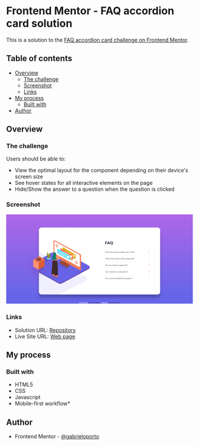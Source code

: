 # Frontend Mentor - FAQ accordion card solution

This is a solution to the [FAQ accordion card challenge on Frontend Mentor](https://www.frontendmentor.io/challenges/faq-accordion-card-XlyjD0Oam).

## Table of contents

- [Overview](#overview)
  - [The challenge](#the-challenge)
  - [Screenshot](#screenshot)
  - [Links](#links)
- [My process](#my-process)
  - [Built with](#built-with)
- [Author](#author)

## Overview

### The challenge

Users should be able to:

- View the optimal layout for the component depending on their device's screen size
- See hover states for all interactive elements on the page
- Hide/Show the answer to a question when the question is clicked

### Screenshot

![Screenshot-project](images/screenshot-frontend-mentor-faq-accordion.png)

### Links

- Solution URL: [Repository](https://github.com/gabrieloporto/faq-accordion-card-main "target=_blank")
- Live Site URL: [Web page](https://gabrieloporto.github.io/faq-accordion-card-main/ "target=_blank")

## My process

### Built with

- HTML5
- CSS
- Javascript
- Mobile-first workflow\*

## Author

- Frontend Mentor - [@gabrieloporto](https://www.frontendmentor.io/profile/gabrieloporto)
